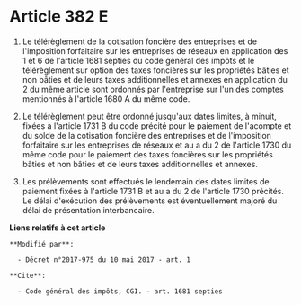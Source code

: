 # Article 382 E

1. Le télérèglement de la cotisation foncière des entreprises et de l'imposition forfaitaire sur les entreprises de réseaux
en application des 1 et 6 de l'article 1681 septies du code général des impôts et le télérèglement sur option des taxes
foncières sur les propriétés bâties et non bâties et de leurs taxes additionnelles et annexes en application du 2 du même
article sont ordonnés par l'entreprise sur l'un des comptes mentionnés à l'article 1680 A du même code.

2. Le télérèglement peut être ordonné jusqu'aux dates limites, à minuit, fixées à l'article 1731 B du code précité pour le
paiement de l'acompte et du solde de la cotisation foncière des entreprises et de l'imposition forfaitaire sur les
entreprises de réseaux et au a du 2 de l'article 1730 du même code pour le paiement des taxes foncières sur les propriétés
bâties et non bâties et de leurs taxes additionnelles et annexes.

3. Les prélèvements sont effectués le lendemain des dates limites de paiement fixées à l'article 1731 B et au a du 2 de
l'article 1730 précités. Le délai d'exécution des prélèvements est éventuellement majoré du délai de présentation
interbancaire.

**Liens relatifs à cet article**

	**Modifié par**:

	  - Décret n°2017-975 du 10 mai 2017 - art. 1

	**Cite**:

	  - Code général des impôts, CGI. - art. 1681 septies
